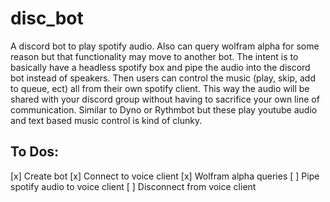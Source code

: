 # disc_bot
A discord bot to play spotify audio. Also can query wolfram alpha for some reason but that functionality may move to another bot.
The intent is to basically have a headless spotify box and pipe the audio into the discord bot instead of speakers. Then users can 
control the music (play, skip, add to queue, ect) all from their own spotify client. This way the audio will be shared with your 
discord group without having to sacrifice your own line of communication. Similar to Dyno or Rythmbot but these play youtube audio
and text based music control is kind of clunky.

## To Dos:
[x] Create bot
[x] Connect to voice client
[x] Wolfram alpha queries 
[ ] Pipe spotify audio to voice client
[ ] Disconnect from voice client

